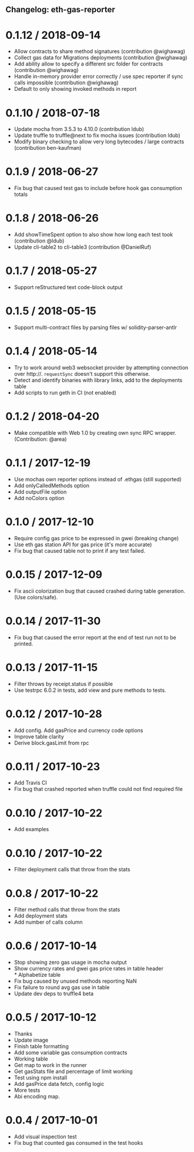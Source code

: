 ## Changelog: eth-gas-reporter

0.1.12 / 2018-09-14
===================
  * Allow contracts to share method signatures (contribution @wighawag)
  * Collect gas data for Migrations deployments (contribution @wighawag)
  * Add ability allow to specify a different src folder for contracts (contribution @wighawag)
  * Handle in-memory provider error correctly / use spec reporter if sync calls impossible (contribution @wighawag)
  * Default to only showing invoked methods in report

0.1.10 / 2018-07-18
===================
  * Update mocha from 3.5.3 to 4.10.0 (contribution ldub)
  * Update truffle to  truffle@next to fix mocha issues (contribution ldub)
  * Modify binary checking to allow very long bytecodes / large contracts (contribution ben-kaufman)

0.1.9 / 2018-06-27
==================
  * Fix bug that caused test gas to include before hook gas consumption totals

0.1.8 / 2018-06-26
=================
  * Add showTimeSpent option to also show how long each test took (contribution @ldub)
  * Update cli-table2 to cli-table3 (contribution @DanielRuf)

0.1.7 / 2018-05-27
================
  * Support reStructured text code-block output

0.1.5 / 2018-05-15
==================
  * Support multi-contract files by parsing files w/ solidity-parser-antlr

0.1.4 / 2018-05-14
==================
  * Try to work around web3 websocket provider by attempting connection over http://.
    `requestSync` doesn't support this otherwise.
  * Detect and identify binaries with library links, add to the deployments table
  * Add scripts to run geth in CI (not enabled)

0.1.2 / 2018-04-20
==================
 * Make compatible with Web 1.0 by creating own sync RPC wrapper. (Contribution: @area)

0.1.1 / 2017-12-19
==================

  * Use mochas own reporter options instead of .ethgas (still supported)
  * Add onlyCalledMethods option
  * Add outputFile option
  * Add noColors option

0.1.0 / 2017-12-10
==================

  * Require config gas price to be expressed in gwei (breaking change)
  * Use eth gas station API for gas price (it's more accurate)
  * Fix bug that caused table not to print if any test failed.

0.0.15 / 2017-12-09
===================

  * Fix ascii colorization bug that caused crashed during table generation. (Use colors/safe).

0.0.14 / 2017-11-30
===================

  * Fix bug that caused the error report at the end of test run not to be printed.

0.0.13 / 2017-11-15
===================

  * Filter throws by receipt.status if possible
  * Use testrpc 6.0.2 in tests, add view and pure methods to tests.

0.0.12 / 2017-10-28
===================

  * Add config. Add gasPrice and currency code options
  * Improve table clarity
  * Derive block.gasLimit from rpc

0.0.11 / 2017-10-23
==================

  * Add Travis CI
  * Fix bug that crashed reported when truffle could not find required file

0.0.10 / 2017-10-22
==================

  * Add examples

0.0.10 / 2017-10-22
==================

  * Filter deployment calls that throw from the stats

0.0.8 / 2017-10-22
=================

  * Filter method calls that throw from the stats
  * Add deployment stats
  * Add number of calls column

0.0.6 / 2017-10-14
================

  * Stop showing zero gas usage in mocha output
  * Show currency rates and gwei gas price rates in table header
  * Alphabetize table
  * Fix bug caused by unused methods reporting NaN
  * Fix failure to round avg gas use in table
  * Update dev deps to truffle4 beta

0.0.5 / 2017-10-12
=================

  * Thanks
  * Update image
  * Finish table formatting
  * Add some variable gas consumption contracts
  * Working table
  * Get map to work in the runner
  * Get gasStats file and percentage of limit working
  * Test using npm install
  * Add gasPrice data fetch, config logic
  * More tests
  * Abi encoding map.

0.0.4 / 2017-10-01
==================

  * Add visual inspection test
  * Fix bug that counted gas consumed in the test hooks
